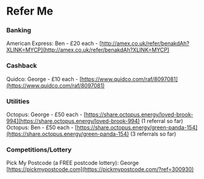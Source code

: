 # Refer Me  

### Banking

American Express: Ben - £20 each - [http://amex.co.uk/refer/benakdAh?XLINK=MYCP](http://amex.co.uk/refer/benakdAh?XLINK=MYCP)

### Cashback 

Quidco: George - £10 each - [https://www.quidco.com/raf/8097081](https://www.quidco.com/raf/8097081)

### Utilities
Octopus: George - £50 each - [https://share.octopus.energy/loved-brook-994](https://share.octopus.energy/loved-brook-994) (1 referral so far)
Octopus: Ben - £50 each - [https://share.octopus.energy/green-panda-154](https://share.octopus.energy/green-panda-154) (3 referrals so far)

### Competitions/Lottery

Pick My Postcode (a FREE postcode lottery): George [https://pickmypostcode.com](https://pickmypostcode.com/?ref=300930)

